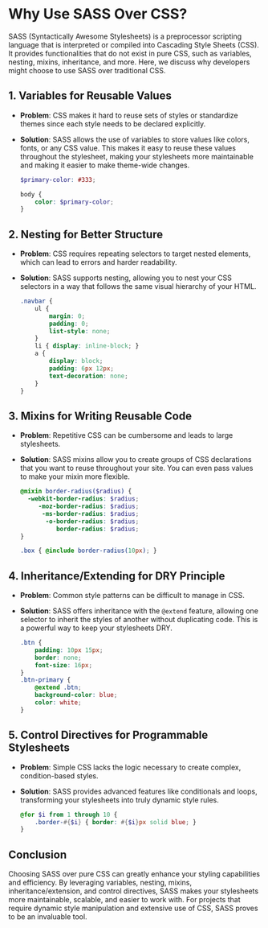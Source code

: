 # Why Use SASS Over CSS?

SASS (Syntactically Awesome Stylesheets) is a preprocessor scripting language that is interpreted or compiled into Cascading Style Sheets (CSS). It provides functionalities that do not exist in pure CSS, such as variables, nesting, mixins, inheritance, and more. Here, we discuss why developers might choose to use SASS over traditional CSS.

## 1. **Variables for Reusable Values**

- **Problem**: CSS makes it hard to reuse sets of styles or standardize themes since each style needs to be declared explicitly.
- **Solution**: SASS allows the use of variables to store values like colors, fonts, or any CSS value. This makes it easy to reuse these values throughout the stylesheet, making your stylesheets more maintainable and making it easier to make theme-wide changes.

    ```scss
    $primary-color: #333;

    body {
        color: $primary-color;
    }
    ```

## 2. **Nesting for Better Structure**

- **Problem**: CSS requires repeating selectors to target nested elements, which can lead to errors and harder readability.
- **Solution**: SASS supports nesting, allowing you to nest your CSS selectors in a way that follows the same visual hierarchy of your HTML.

    ```scss
    .navbar {
        ul {
            margin: 0;
            padding: 0;
            list-style: none;
        }
        li { display: inline-block; }
        a {
            display: block;
            padding: 6px 12px;
            text-decoration: none;
        }
    }
    ```

## 3. **Mixins for Writing Reusable Code**

- **Problem**: Repetitive CSS can be cumbersome and leads to large stylesheets.
- **Solution**: SASS mixins allow you to create groups of CSS declarations that you want to reuse throughout your site. You can even pass values to make your mixin more flexible.

    ```scss
    @mixin border-radius($radius) {
      -webkit-border-radius: $radius;
         -moz-border-radius: $radius;
          -ms-border-radius: $radius;
           -o-border-radius: $radius;
              border-radius: $radius;
    }
    
    .box { @include border-radius(10px); }
    ```

## 4. **Inheritance/Extending for DRY Principle**

- **Problem**: Common style patterns can be difficult to manage in CSS.
- **Solution**: SASS offers inheritance with the `@extend` feature, allowing one selector to inherit the styles of another without duplicating code. This is a powerful way to keep your stylesheets DRY.

    ```scss
    .btn {
        padding: 10px 15px;
        border: none;
        font-size: 16px;
    }
    .btn-primary {
        @extend .btn;
        background-color: blue;
        color: white;
    }
    ```

## 5. **Control Directives for Programmable Stylesheets**

- **Problem**: Simple CSS lacks the logic necessary to create complex, condition-based styles.
- **Solution**: SASS provides advanced features like conditionals and loops, transforming your stylesheets into truly dynamic style rules.

    ```scss
    @for $i from 1 through 10 {
        .border-#{$i} { border: #{$i}px solid blue; }
    }
    ```

## Conclusion

Choosing SASS over pure CSS can greatly enhance your styling capabilities and efficiency. By leveraging variables, nesting, mixins, inheritance/extension, and control directives, SASS makes your stylesheets more maintainable, scalable, and easier to work with. For projects that require dynamic style manipulation and extensive use of CSS, SASS proves to be an invaluable tool.